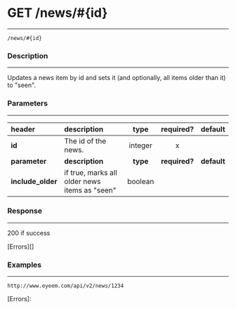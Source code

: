 # GET /news/#{id} 
***
`/news/#{id}`

### Description
***
Updates a news item by id and sets it (and optionally, all items older than it) to "seen".


### Parameters
***

|header| description| type |required? |default|
|:---------|:--------------|:----------:|:------------:|:------------:|
|**id**|The id of the news.|integer|x||
|**parameter**| **description**| **type** |**required?** |**default**|
|**include_older**|if true, marks all older news items as "seen"|boolean|||




### Response
***


200 if success

[Errors][]

### Examples
***

`http://www.eyeem.com/api/v2/news/1234`







[Errors]: 